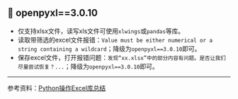 ## 📌 openpyxl==3.0.10

* 仅支持xlsx文件，读写xls文件可使用`xlwings`或`pandas`等库。
* 读取带筛选的excel文件报错：`Value must be either numerical or a string containing a wildcard`；降级为`openpyxl==3.0.10`即可。
* 保存excel文件，打开报错问题：`发现“xx.xlsx”中的部分内容有问题。是否让我们尽量尝试恢复？...`；降级为`openpyxl==3.0.10`即可。

---

参考资料：[Python操作Excel库总结](https://zhuanlan.zhihu.com/p/353669230)

